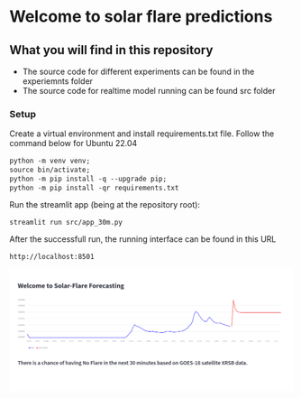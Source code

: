 # Welcome to solar flare predictions

## What you will find in this repository
- The source code for different experiments can be found in the experiemnts folder
- The source code for realtime model running can be found src folder

###  Setup
Create a virtual environment and install requirements.txt file. Follow the command below for Ubuntu  22.04
```
python -m venv venv; 
source bin/activate;
python -m pip install -q --upgrade pip;
python -m pip install -qr requirements.txt  
```
 Run the streamlit app (being at the repository root):
```
streamlit run src/app_30m.py
```       
After the successfull run, the running interface can be found in this URL 
```
http://localhost:8501
```
![Alt text](media/UI_of_prediction_system.png)
